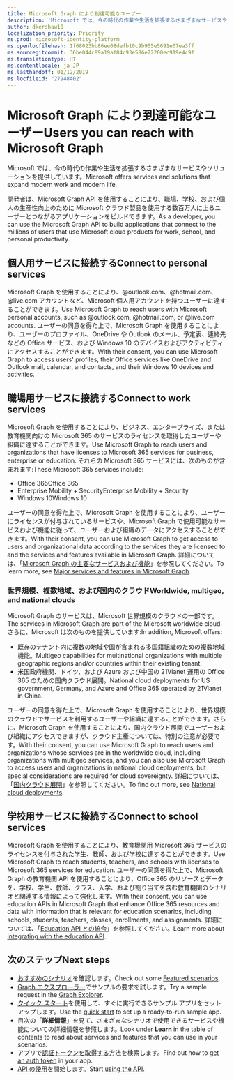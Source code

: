 ```yaml
---
title: Microsoft Graph により到達可能なユーザー
description: 'Microsoft では、今の時代の作業や生活を拡張するさまざまなサービスやソリューションを提供しています。 '
author: dkershaw10
localization_priority: Priority
ms.prod: microsoft-identity-platform
ms.openlocfilehash: 1f68023bb86ee08defb10c9b955e5691e07ea3ff
ms.sourcegitcommit: 36be044c89a19af84c93e586e22200ec919e4c9f
ms.translationtype: HT
ms.contentlocale: ja-JP
ms.lasthandoff: 01/12/2019
ms.locfileid: "27948402"
---
```

# <a name="users-you-can-reach-with-microsoft-graph"></a><span data-ttu-id="681ff-103">Microsoft Graph により到達可能なユーザー</span><span class="sxs-lookup"><span data-stu-id="681ff-103">Users you can reach with Microsoft Graph</span></span>

<span data-ttu-id="681ff-104">Microsoft では、今の時代の作業や生活を拡張するさまざまなサービスやソリューションを提供しています。</span><span class="sxs-lookup"><span data-stu-id="681ff-104">Microsoft offers services and solutions that expand modern work and modern life.</span></span> 

<span data-ttu-id="681ff-105">開発者は、Microsoft Graph API を使用することにより、職場、学校、および個人の生産性向上のために Microsoft クラウド製品を使用する数百万人に上るユーザーとつながるアプリケーションをビルドできます。</span><span class="sxs-lookup"><span data-stu-id="681ff-105">As a developer, you can use the Microsoft Graph API to build applications that connect to the millions of users that use Microsoft cloud products for work, school, and personal productivity.</span></span> 

## <a name="connect-to-personal-services"></a><span data-ttu-id="681ff-106">個人用サービスに接続する</span><span class="sxs-lookup"><span data-stu-id="681ff-106">Connect to personal services</span></span>

<span data-ttu-id="681ff-107">Microsoft Graph を使用することにより、@outlook.com、@hotmail.com、@live.com アカウントなど、Microsoft 個人用アカウントを持つユーザーに達することができます。</span><span class="sxs-lookup"><span data-stu-id="681ff-107">Use Microsoft Graph to reach users with Microsoft personal accounts, such as @outlook.com, @hotmail.com, or @live.com accounts.</span></span> <span data-ttu-id="681ff-108">ユーザーの同意を得た上で、Microsoft Graph を使用することにより、ユーザーのプロファイル、OneDrive や Outlook のメール、予定表、連絡先などの Office サービス、および Windows 10 のデバイスおよびアクティビティにアクセスすることができます。</span><span class="sxs-lookup"><span data-stu-id="681ff-108">With their consent, you can use Microsoft Graph to access users' profiles, their Office services like OneDrive and Outlook mail, calendar, and contacts, and their Windows 10 devices and activities.</span></span>

## <a name="connect-to-work-services"></a><span data-ttu-id="681ff-109">職場用サービスに接続する</span><span class="sxs-lookup"><span data-stu-id="681ff-109">Connect to work services</span></span>

<span data-ttu-id="681ff-110">Microsoft Graph を使用することにより、ビジネス、エンタープライズ、または教育機関向けの Microsoft 365 のサービスのライセンスを取得したユーザーや組織に達することができます。</span><span class="sxs-lookup"><span data-stu-id="681ff-110">Use Microsoft Graph to reach users and organizations that have licenses to Microsoft 365 services for business, enterprise or education.</span></span> <span data-ttu-id="681ff-111">それらの Microsoft 365 サービスには、次のものが含まれます:</span><span class="sxs-lookup"><span data-stu-id="681ff-111">These Microsoft 365 services include:</span></span>

-   <span data-ttu-id="681ff-112">Office 365</span><span class="sxs-lookup"><span data-stu-id="681ff-112">Office 365</span></span>
-   <span data-ttu-id="681ff-113">Enterprise Mobility + Security</span><span class="sxs-lookup"><span data-stu-id="681ff-113">Enterprise Mobility + Security</span></span> 
-   <span data-ttu-id="681ff-114">Windows 10</span><span class="sxs-lookup"><span data-stu-id="681ff-114">Windows 10</span></span> 

<span data-ttu-id="681ff-115">ユーザーの同意を得た上で、Microsoft Graph を使用することにより、ユーザーにライセンスが付与されているサービスや、Microsoft Graph で使用可能なサービスおよび機能に従って、ユーザーおよび組織のデータにアクセスすることができます。</span><span class="sxs-lookup"><span data-stu-id="681ff-115">With their consent, you can use Microsoft Graph to get access to users and organizational data according to the services they are licensed to and the services and features available in Microsoft Graph.</span></span> <span data-ttu-id="681ff-116">詳細については、「[Microsoft Graph の主要なサービスおよび機能](overview-major-services.md)」を参照してください。</span><span class="sxs-lookup"><span data-stu-id="681ff-116">To learn more, see [Major services and features in Microsoft Graph](overview-major-services.md).</span></span>

### <a name="worldwide-multigeo-and-national-clouds"></a><span data-ttu-id="681ff-117">世界規模、複数地域、および国内のクラウド</span><span class="sxs-lookup"><span data-stu-id="681ff-117">Worldwide, multigeo, and national clouds</span></span>
<span data-ttu-id="681ff-118">Microsoft Graph のサービスは、Microsoft 世界規模のクラウドの一部です。</span><span class="sxs-lookup"><span data-stu-id="681ff-118">The services in Microsoft Graph are part of the Microsoft worldwide cloud.</span></span> <span data-ttu-id="681ff-119">さらに、Microsoft は次のものを提供しています:</span><span class="sxs-lookup"><span data-stu-id="681ff-119">In addition, Microsoft offers:</span></span>

-   <span data-ttu-id="681ff-120">既存のテナント内に複数の地域や国が含まれる多国籍組織のための複数地域機能。</span><span class="sxs-lookup"><span data-stu-id="681ff-120">Multigeo capabilities for multinational organizations with multiple geographic regions and/or countries within their existing tenant.</span></span>
-   <span data-ttu-id="681ff-121">米国政府機関、ドイツ、および Azure および中国の 21Vianet 運用の Office 365 のための国内クラウド展開。</span><span class="sxs-lookup"><span data-stu-id="681ff-121">National cloud deployments for US government, Germany, and Azure and Office 365 operated by 21Vianet in China.</span></span>

<span data-ttu-id="681ff-122">ユーザーの同意を得た上で、Microsoft Graph を使用することにより、世界規模のクラウドでサービスを利用するユーザーや組織に達することができます。さらに、Microsoft Graph を使用することにより、国内クラウド展開でユーザーおよび組織にアクセスできますが、クラウド主権については、特別の注意が必要です。</span><span class="sxs-lookup"><span data-stu-id="681ff-122">With their consent, you can use Microsoft Graph to reach users and organizations whose services are in the worldwide cloud, including organizations with multigeo services, and you can also use Microsoft Graph to access users and organizations in national cloud deployments, but special considerations are required for cloud sovereignty.</span></span> <span data-ttu-id="681ff-123">詳細については、「[国内クラウド展開](deployments.md)」を参照してください。</span><span class="sxs-lookup"><span data-stu-id="681ff-123">To find out more, see [National cloud deployments](deployments.md).</span></span>

## <a name="connect-to-school-services"></a><span data-ttu-id="681ff-124">学校用サービスに接続する</span><span class="sxs-lookup"><span data-stu-id="681ff-124">Connect to school services</span></span>

<span data-ttu-id="681ff-125">Microsoft Graph を使用することにより、教育機関用 Microsoft 365 サービスのライセンスを付与された学生、教師、および学校に達することができます。</span><span class="sxs-lookup"><span data-stu-id="681ff-125">Use Microsoft Graph to reach students, teachers, and schools with licenses to Microsoft 365 services for education.</span></span> <span data-ttu-id="681ff-126">ユーザーの同意を得た上で、Microsoft Graph の教育機関 API を使用することにより、Office 365 のリソースとデータを、学校、学生、教師、クラス、入学、および割り当てを含む教育機関のシナリオと関連する情報によって強化します。</span><span class="sxs-lookup"><span data-stu-id="681ff-126">With their consent, you can use education APIs in Microsoft Graph that enhance Office 365 resources and data with information that is relevant for education scenarios, including schools, students, teachers, classes, enrollments, and assignments.</span></span> <span data-ttu-id="681ff-127">詳細については、「[Education API との統合](education-concept-overview.md)」を参照してください。</span><span class="sxs-lookup"><span data-stu-id="681ff-127">Learn more about [integrating with the education API](education-concept-overview.md).</span></span>

## <a name="next-steps"></a><span data-ttu-id="681ff-128">次のステップ</span><span class="sxs-lookup"><span data-stu-id="681ff-128">Next steps</span></span>

- <span data-ttu-id="681ff-129">[おすすめのシナリオ](https://developer.microsoft.com/graph/examples)を確認します。</span><span class="sxs-lookup"><span data-stu-id="681ff-129">Check out some [Featured scenarios](https://developer.microsoft.com/graph/examples).</span></span>
- <span data-ttu-id="681ff-130">[Graph エクスプローラー](https://developer.microsoft.com/graph/graph-explorer)でサンプルの要求を試します。</span><span class="sxs-lookup"><span data-stu-id="681ff-130">Try a sample request in the [Graph Explorer](https://developer.microsoft.com/graph/graph-explorer).</span></span>
- <span data-ttu-id="681ff-131">[クイック スタート](https://developer.microsoft.com/graph/quick-start)を使用して、すぐに実行できるサンプル アプリをセットアップします。</span><span class="sxs-lookup"><span data-stu-id="681ff-131">Use the [quick start](https://developer.microsoft.com/graph/quick-start) to set up a ready-to-run sample app.</span></span>
- <span data-ttu-id="681ff-132">目次の「**詳細情報**」を見て、さまざまなシナリオで使用できるサービスや機能についての詳細情報を参照します。</span><span class="sxs-lookup"><span data-stu-id="681ff-132">Look under **Learn** in the table of contents to read about services and features that you can use in your scenarios.</span></span> 
- <span data-ttu-id="681ff-133">アプリで[認証トークンを取得する](auth-overview.md)方法を検索します。</span><span class="sxs-lookup"><span data-stu-id="681ff-133">Find out how to [get an auth token](auth-overview.md) in your app.</span></span>
- <span data-ttu-id="681ff-134">[API の使用](use-the-api.md)を開始します。</span><span class="sxs-lookup"><span data-stu-id="681ff-134">Start [using the API](use-the-api.md).</span></span>
